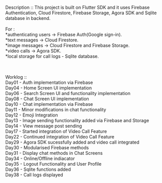 Description :: 
This project is built on Flutter SDK and it uses Firebase Authentication, Cloud Firestore, Firebase Storage, Agora SDK and Sqlite database in backend.<br /><br />
For :<br />
    *authenticating users -> Firebase Auth(Google sign-in).<br />
    *text messages -> Cloud Firestore.<br />
    *image messages -> Cloud Firestore and Firebase Storage.<br />
    *video calls -> Agora SDK.<br />
    *local storage for call logs - Sqlite database.<br />


<br /><br /> Worklog ::<br />
Day01 - Auth implementation via Firebase<br />
Day04 - Home Screen UI implementation<br />
Day06 - Search Screen UI and functionality implementation<br />
Day08 - Chat Screen UI implementation<br />
Day10 - Chat implementation via Firebase<br />
Day11 - Minor modifications in chat functionality<br />
Day12 - Emoji Integration<br />
Day13 - Image sending functionality added via Firebase and Storage<br />
Day14 - View message post sending<br />
Day17 - Started integration of Video Call Feature<br />
Day22 - Continued integration of Video Call Feature<br />
Day29 - Agora SDK sucessfully added and video call integrated<br />
Day30 - Modularised Firebase methods<br />
Day31 - Display chat methods in Chat Screens<br />
Day34 - Online/Offline indiacator<br />
Day35 - Logout Functionality and User Profile<br />
Day36 - Sqlite functions added<br />
Day38 - Call logs displayed<br />